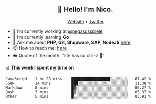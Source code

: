 <h2 align="center">👋 Hello! I'm Nico.</h2>
<p align="center">
  <a href="https://gruselhaus.com">Website</a> •
  <a href="https://twitter.com/NicoFinkernagel">Twitter</a>
</p>


- 🔭 I’m currently working at [@pegasusspiele](https://github.com/pegasusspiele)
- 🌱 I’m currently learning **Go**
- 💬 Ask me about **PHP, Git, Shopware, SAP, NodeJS** [here](https://github.com/gruselhaus/gruselhaus/issues)
- 📫 How to reach me: [here](https://github.com/gruselhaus/gruselhaus/issues)
- ☁️ Quote of the month: "life has no ctrl-z 🌴"

📊 **This week I spent my time on**
<!--START_SECTION:waka-->
```text
JavaScript   1 hr 28 mins    █████████████████░░░░░░░░   67.42 % 
JSON         14 mins         ███░░░░░░░░░░░░░░░░░░░░░░   11.38 % 
Markdown     8 mins          █▓░░░░░░░░░░░░░░░░░░░░░░░   06.27 % 
Bash         7 mins          █▒░░░░░░░░░░░░░░░░░░░░░░░   05.37 % 
Other        5 mins          █░░░░░░░░░░░░░░░░░░░░░░░░   03.91 % 
```
<!--END_SECTION:waka-->
